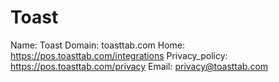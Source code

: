 
# Toast

Name: Toast
Domain: toasttab.com
Home: https://pos.toasttab.com/integrations
Privacy_policy: https://pos.toasttab.com/privacy
Email: privacy@toasttab.com
